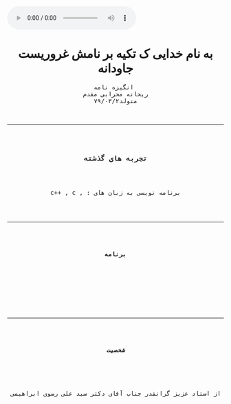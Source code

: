 
<audio controls autoplay>
<source src="music.mp3" type="audio/mpeg">
</audio>

 <doctype html>

 <html>

 <head>
<title>انگیزه نامه</title>
</head>

 <body style="background-color:powderblu
e;">

 <h1 style="text-align:center;"> به نام خدایی ک تکیه بر نامش غروریست جاودانه</h1>
<pre style="text-align:center;">
انگیزه نامه 
ریحانه محرابی مقدم
 متولد۷۹/۰۳/۲ 

 <hr> 

<h3 style="text-align:center;">تجربه های گذشته</h3>

<p style="text-align:center;"> c++ , c , : برنامه نویسی به زبان های <p> 

<hr> 

<h4 style="text-align:center;">برنامه</h4> 

<pre style="text-align:center;"> </pre> 
<hr> 

<h5 style="text-align:center;">شخصیت</h5>

<pre style="text-align:center;">

 بنده علاوه بر تحصیل در این رشته به موسیقی و نویسندگی هم علاقه مند هستم و سعی میکنم اوقات فراغتم را با این دو (در کنار کارهای متفرقه ی دیگر) پر کنم * با تشکر از استاد عزیز گرانقدر جناب آقای دکتر سید علی رضوی ابراهیمی *</pre> 

</body> 

</html>
